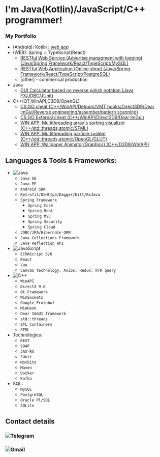 # I'm Java(Kotlin)/JavaScript/C++ programmer!
### My Portfolio
- (Android): Kotlin : [web app](https://play.google.com/store/apps/details?id=com.softweather.qrme)
- (WEB): Spring + TypeScript(React)
    - [RESTful Web Service (Advertise managment with logging) (Java/Spring Framework/React/TypeScript/MySQL)](https://github.com/rrpvm/spring_react-advertise-application-management)
    - [RESTful Web Application (Online shop) (Java/Spring Framework/React/TypeScript/PostgreSQL)](https://github.com/rrpvm/spring-dota_shop-react)
    - [other] - commerical production
- Java
    - [GUI Calculator based on reverse polish notation (Java FX/JDBC/JUnit)](https://github.com/rrpvm/javafx-calculator)
- C++(QT,WinAPI,D3D9/OpenGL)
    - [CS:GO cheat (C++/WinAPI/Detours/VMT hooks/Direct3D9/Dear ImGui/Reverse engineering/assember/pattern scanning)](https://github.com/rrpvm/lumen_sense-beta-deprecated-)
    - [CS:GO External cheat (C++/WinAPI/Direct3D9/Dear ImGui)](https://github.com/rrpvm/csgo-external-cheat)
    - [WIN APP: Multithreading array's sorting visualizer (C++/std::threads,atomic/SFML)](https://github.com/rrpvm/sfml_array_sorting_visualizer)
    - [WIN APP: Multithreading particle system (C++/std::threads,atomic/OpenGL/GLUT)](https://github.com/rrpvm/multithreading-particle-system-glut)
    - [WIN APP: Wallpaper Animator(Graphics) (C++/D3D9/WinAPI)](https://github.com/rrpvm/d3d9-animation-wallpapers)
   
## Languages & Tools & Frameworks:
- ![Java](https://img.shields.io/badge/-Java-090909?style=flat)
    - `Java SE`
    - `Java EE`
    - `Android SDK`
    - `Retrofit/OkHttp3/Dagger/Hilt/RxJava`
    - `Spring Framework`
        - `Spring Core`
        - `Spring Boot`
        - `Spring MVC`
        - `Spring Security`
        - `Spring Cloud`
    - `JDBC/JPA/Hibernate ORM`
    - `Java Collections Framework`
    - `Java Reflection API`
- ![JavaScript](https://img.shields.io/badge/-JavaScript-090909?style=flat)
    - `ECMAScript 5/6`
    - `React`
    - `Vue`
    - `Canvas technology, Axios, Redux, RTK query`
- ![C++](https://img.shields.io/badge/-C++-090909?style=flat)
    - `WinAPI`
    - `DirectX 9.0`
    - `Qt Framework`
    - `WinSockets`
    - `Google Protobuf`
    - `MinHook`
    - `Dear ImGUI framework`
    - `std::threads`
    - `STL Containers`
    - `SFML`
- Technologies:
    - `REST`
    - `SOAP`
    - `JAX-RS`
    - `JUnit`
    - `Mockito`
    - `Maven`
    - `Docker`
    - `Kafka`
- SQL:
    - `MySQL`
    - `PostgreSQL`
    - `Oracle Pl/SQL`
    - `SQLite`
## Contact details
### ![Telegram](https://img.shields.io/static/v1?label=Telegram&message=@rrpvm&color=informational?style=for-the-badge&logo=telegram)
### ![Gmail](https://img.shields.io/static/v1?label=Gmail&message=rpvm2004@gmail.com&color=informational?style=for-the-badge&logo=gmail)
